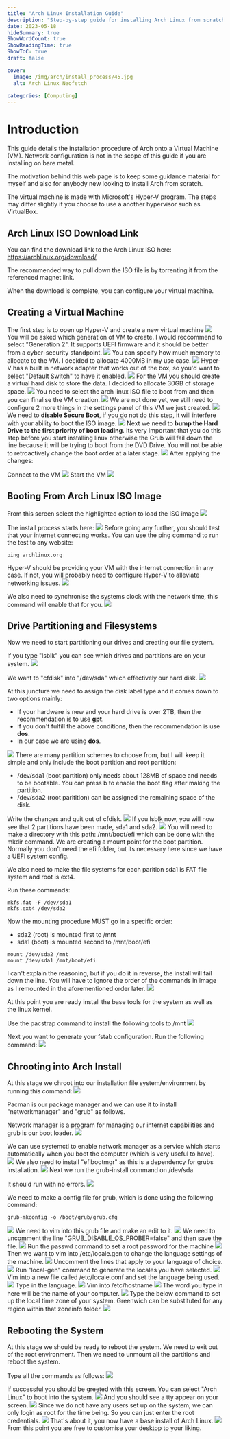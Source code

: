```yaml
---
title: "Arch Linux Installation Guide"
description: "Step-by-step guide for installing Arch Linux from scratch on a VM"
date: 2023-05-18
hideSummary: true
ShowWordCount: true
ShowReadingTime: true
ShowToC: true
draft: false

cover:
  image: /img/arch/install_process/45.jpg
  alt: Arch Linux Neofetch

categories: [Computing]
---
```


# Introduction

This guide details the installation procedure of Arch onto a Virtual Machine (VM). Network configuration is not in the scope of this guide if you are installing on bare metal.

The motivation behind this web page is to keep some guidance material for myself and also for anybody new looking to install Arch from scratch.

The virtual machine is made with Microsoft's Hyper-V program. The steps may differ slightly if you choose to use a another hypervisor such as VirtualBox.

## Arch Linux ISO Download Link

You can find the download link to the Arch Linux ISO here: https://archlinux.org/download/

The recommended way to pull down the ISO file is by torrenting it from the referenced magnet link.

When the download is complete, you can configure your virtual machine.

## Creating a Virtual Machine

The first step is to open up Hyper-V and create a new virtual machine
![](/img/arch/install_process/1.jpg#center)
You will be asked which generation of VM to create. I would reccommend to select "Generation 2". It supports UEFI firmware and it should be better from a cyber-security standpoint.
![](/img/arch/install_process/2.jpg#center)
You can specify how much memory to allocate to the VM. I decided to allocate 4000MB in my use case.
![](/img/arch/install_process/3.jpg#center)
Hyper-V has a built in network adapter that works out of the box, so you'd want to select "Default Switch" to have it enabled.
![](/img/arch/install_process/4.jpg#center)
For the VM you should create a virtual hard disk to store the data. I decided to allocate 30GB of storage space.
![](/img/arch/install_process/5.jpg#center)
You need to select the arch linux ISO file to boot from and then you can finalise the VM creation.
![](/img/arch/install_process/6.jpg#center)
We are not done yet, we still need to configure 2 more things in the settings panel of this VM we just created.
![](/img/arch/install_process/7.jpg#center)
We need to **disable Secure Boot**, if you do not do this step, it will interfere with your ability to boot the ISO image.
![](/img/arch/install_process/8.jpg#center)
Next we need to **bump the Hard Drive to the first priority of boot loading**. Its very important that you do this step before you start installing linux otherwise the Grub will fail down the line because it will be trying to boot from the DVD Drive. You will not be able to retroactively change the boot order at a later stage.
![](/img/arch/install_process/9.jpg#center)
After applying the changes:

Connect to the VM
![](/img/arch/install_process/10.jpg#center)
Start the VM
![](/img/arch/install_process/11.jpg#center)

## Booting From Arch Linux ISO Image

From this screen select the highlighted option to load the ISO image
![](/img/arch/install_process/12.jpg#center)

The install process starts here:
![](/img/arch/install_process/13.jpg#center)
Before going any further, you should test that your internet connecting works. You can use the ping command to run the test to any website:

```[bash]
ping archlinux.org
```
Hyper-V should be providing your VM with the internet connection in any case. If not, you will probably need to configure Hyper-V to alleviate networking issues.
![](/img/arch/install_process/14.jpg#center)

We also need to synchronise the systems clock with the network time, this command will enable that for you.
![](/img/arch/install_process/15.jpg#center)

## Drive Partitioning and Filesystems
Now we need to start partitioning our drives and creating our file system.

If you type "lsblk" you can see which drives and partitions are on your system.
![](/img/arch/install_process/16.jpg#center)

We want to "cfdisk" into "/dev/sda" which effectively our hard disk.
![](/img/arch/install_process/17.jpg#center)

At this juncture we need to assign the disk label type and it comes down to two options mainly:

- If your hardware is new and your hard drive is over 2TB, then the recommendation is to use **gpt**.
- If you don't fulfill the above conditions, then the recommendation is use **dos**.
- In our case we are using **dos**.

![](/img/arch/install_process/18.jpg#center)
There are many partition schemes to choose from, but I will keep it simple and only include the boot partition and root partition:
- /dev/sda1 (boot partition) only needs about 128MB of space and needs to be bootable. You can press b to enable the boot flag after making the partition.
- /dev/sda2 (root paritition) can be assigned the remaining space of the disk.

Write the changes and quit out of cfdisk.
![](/img/arch/install_process/19.jpg#center)
If you lsblk now, you will now see that 2 partitions have been made, sda1 and sda2.
![](/img/arch/install_process/20.jpg#center)
You will need to make a directory with this path: /mnt/boot/efi which can be done with the mkdir command. We are creating a mount point for the boot partition. Normally you don't need the efi folder, but its necessary here since we have a UEFI system config.

We also need to make the file systems for each parition sda1 is FAT file system and root is ext4.

Run these commands:

```[bash]
mkfs.fat -F /dev/sda1
mkfs.ext4 /dev/sda2
```

Now the mounting procedure MUST go in a specific order:

- sda2 (root) is mounted first to /mnt
- sda1 (boot) is mounted second to /mnt/boot/efi

```[bash]
mount /dev/sda2 /mnt
mount /dev/sda1 /mnt/boot/efi
```

I can't explain the reasoning, but if you do it in reverse, the install will fail down the line. You will have to ignore the order of the commands in image as I remounted in the aforementioned order later.
![](/img/arch/install_process/21.jpg#center)

At this point you are ready install the base tools for the system as well as the linux kernel.

Use the pacstrap command to install the following tools to /mnt
![](/img/arch/install_process/22.jpg#center)

Next you want to generate your fstab configuration. Run the following command:
![](/img/arch/install_process/23.jpg#center)

## Chrooting into Arch Install
At this stage we chroot into our installation file system/environment by running this command:
![](/img/arch/install_process/24.jpg#center)

Pacman is our package manager and we can use it to install "networkmanager" and "grub" as follows.

Network manager is a program for managing our internet capabilities and grub is our boot loader.
![](/img/arch/install_process/25.jpg#center)

We can use systemctl to enable network manager as a service which starts automatically when you boot the computer (which is very useful to have).
![](/img/arch/install_process/26.jpg#center)
We also need to install "efibootmgr" as this is a dependency for grubs installation.
![](/img/arch/install_process/27.jpg#center)
Next we run the grub-install command on /dev/sda

It should run with no errors.
![](/img/arch/install_process/28.jpg#center)

We need to make a config file for grub, which is done using the following command:

```[bash]
grub-mkconfig -o /boot/grub/grub.cfg
```
![](/img/arch/install_process/29.jpg#center)
We need to vim into this grub file and make an edit to it.
![](/img/arch/install_process/30.jpg#center)
We need to uncomment the line "GRUB_DISABLE_OS_PROBER=false" and then save the file.
![](/img/arch/install_process/31.jpg#center)
Run the passwd command to set a root password for the machine
![](/img/arch/install_process/32.jpg#center)
Then we want to vim into /etc/locale.gen to change the language settings of the machine. 
![](/img/arch/install_process/33.jpg#center)
Uncomment the lines that apply to your language of choice.
![](/img/arch/install_process/34.jpg#center)
Run "local-gen" command to generate the locales you have selected.
![](/img/arch/install_process/35.jpg#center)
Vim into a new file called /etc/locale.conf and set the language being used.
![](/img/arch/install_process/36.jpg#center)
Type in the language.
![](/img/arch/install_process/37.jpg#center)
Vim into /etc/hostname
![](/img/arch/install_process/38.jpg#center)
The word you type in here will be the name of your computer.
![](/img/arch/install_process/39.jpg#center)
Type the below command to set up the local time zone of your system. Greenwich can be substituted for any region within that zoneinfo folder.
![](/img/arch/install_process/40.jpg#center)

## Rebooting the System
At this stage we should be ready to reboot the system. We need to exit out of the root environment. Then we need to unmount all the partitions and reboot the system.

Type all the commands as follows:
![](/img/arch/install_process/41.jpg#center)

If successful you should be greeted with this screen. You can select "Arch Linux" to boot into the system.
![](/img/arch/install_process/42.jpg#center)
And you should see a tty appear on your screen.
![](/img/arch/install_process/43.jpg#center)
Since we do not have any users set up on the system, we can only login as root for the time being. So you can just enter the root credentials.
![](/img/arch/install_process/44.jpg#center)
That's about it, you now have a base install of Arch Linux.
![](/img/arch/install_process/45.jpg#center)
From this point you are free to customise your desktop to your liking.
